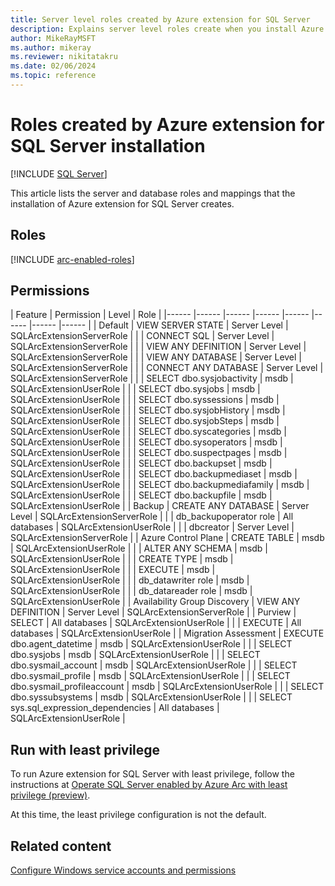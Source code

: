 ```yaml
---
title: Server level roles created by Azure extension for SQL Server
description: Explains server level roles create when you install Azure extension for SQL Server. Used by SQL Server enabled by Azure Arc
author: MikeRayMSFT
ms.author: mikeray
ms.reviewer: nikitatakru
ms.date: 02/06/2024
ms.topic: reference
---
```


# Roles created by Azure extension for SQL Server installation

[!INCLUDE [SQL Server](../../includes/applies-to-version/sqlserver.md)]

This article lists the server and database roles and mappings that the installation of Azure extension for SQL Server creates.

## Roles

[!INCLUDE [arc-enabled-roles](../../includes/arc-enabled-roles.md)]

## Permissions

|  Feature | Permission | Level | Role |
|------ |------ |------ |------ |------ |------ |------ |------ |
| Default | VIEW SERVER STATE | Server Level | SQLArcExtensionServerRole |
| | CONNECT SQL | Server Level | SQLArcExtensionServerRole |
| | VIEW ANY DEFINITION | Server Level | SQLArcExtensionServerRole |
| | VIEW ANY DATABASE | Server Level | SQLArcExtensionServerRole |
| | CONNECT ANY DATABASE | Server Level | SQLArcExtensionServerRole |
| | SELECT dbo.sysjobactivity | msdb | SQLArcExtensionUserRole |
| | SELECT dbo.sysjobs | msdb | SQLArcExtensionUserRole |
| | SELECT dbo.syssessions | msdb | SQLArcExtensionUserRole |
| | SELECT dbo.sysjobHistory | msdb | SQLArcExtensionUserRole |
| | SELECT dbo.sysjobSteps | msdb | SQLArcExtensionUserRole |
| | SELECT dbo.syscategories | msdb | SQLArcExtensionUserRole |
| | SELECT dbo.sysoperators | msdb | SQLArcExtensionUserRole |
| | SELECT dbo.suspectpages | msdb | SQLArcExtensionUserRole |
| | SELECT dbo.backupset | msdb | SQLArcExtensionUserRole |
| | SELECT dbo.backupmediaset | msdb | SQLArcExtensionUserRole |
| | SELECT dbo.backupmediafamily | msdb | SQLArcExtensionUserRole |
| | SELECT dbo.backupfile | msdb | SQLArcExtensionUserRole |
| Backup | CREATE ANY DATABASE | Server Level | SQLArcExtensionServerRole |
| | db_backupoperator role | All databases | SQLArcExtensionUserRole |
| | dbcreator | Server Level | SQLArcExtensionServerRole |
| Azure Control Plane | CREATE TABLE | msdb | SQLArcExtensionUserRole |
| | ALTER ANY SCHEMA | msdb | SQLArcExtensionUserRole |
| | CREATE TYPE | msdb | SQLArcExtensionUserRole |
| | EXECUTE | msdb | SQLArcExtensionUserRole |
| | db_datawriter role | msdb | SQLArcExtensionUserRole |
| | db_datareader role | msdb | SQLArcExtensionUserRole |
| Availability Group Discovery | VIEW ANY DEFINITION | Server Level | SQLArcExtensionServerRole |
| Purview | SELECT | All databases | SQLArcExtensionUserRole |
| | EXECUTE | All databases | SQLArcExtensionUserRole |
| Migration Assessment | EXECUTE dbo.agent_datetime | msdb | SQLArcExtensionUserRole |
| | SELECT dbo.sysjobs | msdb | SQLArcExtensionUserRole |
| | SELECT dbo.sysmail_account | msdb | SQLArcExtensionUserRole |
| | SELECT dbo.sysmail_profile | msdb | SQLArcExtensionUserRole |
| | SELECT dbo.sysmail_profileaccount | msdb | SQLArcExtensionUserRole |
| | SELECT dbo.syssubsystems | msdb | SQLArcExtensionUserRole |
| | SELECT sys.sql_expression_dependencies | All databases | SQLArcExtensionUserRole |

## Run with least privilege

To run Azure extension for SQL Server with least privilege, follow the instructions at [Operate SQL Server enabled by Azure Arc with least privilege (preview)](configure-least-privilege.md).

At this time, the least privilege configuration is not the default.

## Related content

[Configure Windows service accounts and permissions](../../database-engine/configure-windows/configure-windows-service-accounts-and-permissions.md)
